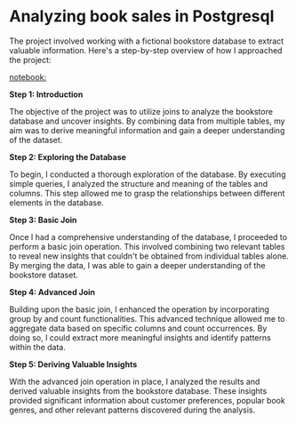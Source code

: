 
# Analyzing book sales in Postgresql

The project involved working with a fictional bookstore database to extract valuable information. Here's a step-by-step overview of how I approached the project: 

[notebook:]()

<b>Step 1: Introduction</b>

The objective of the project was to utilize joins to analyze the bookstore database and uncover insights. By combining data from multiple tables, my aim was to derive meaningful information and gain a deeper understanding of the dataset.

<b>Step 2: Exploring the Database</b>

To begin, I conducted a thorough exploration of the database. By executing simple queries, I analyzed the structure and meaning of the tables and columns. This step allowed me to grasp the relationships between different elements in the database.

<b>Step 3: Basic Join</b>

Once I had a comprehensive understanding of the database, I proceeded to perform a basic join operation. This involved combining two relevant tables to reveal new insights that couldn't be obtained from individual tables alone. By merging the data, I was able to gain a deeper understanding of the bookstore dataset.

<b>Step 4: Advanced Join</b>

Building upon the basic join, I enhanced the operation by incorporating group by and count functionalities. This advanced technique allowed me to aggregate data based on specific columns and count occurrences. By doing so, I could extract more meaningful insights and identify patterns within the data.

<b>Step 5: Deriving Valuable Insights</b>

With the advanced join operation in place, I analyzed the results and derived valuable insights from the bookstore database. These insights provided significant information about customer preferences, popular book genres, and other relevant patterns discovered during the analysis.
